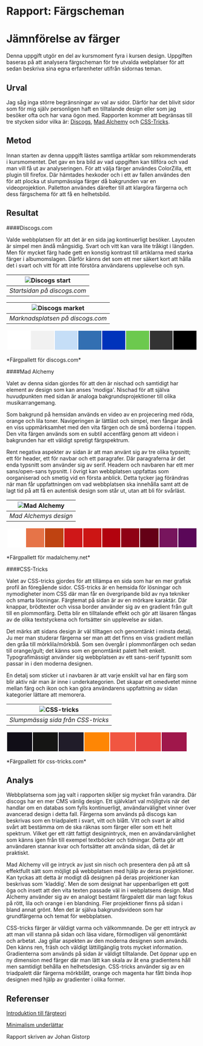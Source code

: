 ---
---
# Rapport: Färgscheman

Jämnförelse av färger
=======================

Denna uppgift utgör en del av kursmoment fyra i kursen design. Uppgiften baseras på att analysera färgscheman för tre utvalda webplatser för att sedan beskriva sina egna erfarenheter utifrån sidornas teman.

Urval
-----------------------

Jag såg inga större begränsningar av val av sidor. Därför har det blivit sidor som för mig själv personligen haft en tilltalande design eller som jag besöker ofta och har vana ögon med. Rapporten kommer att begränsas till tre stycken sidor vilka är: [Discogs](https://discogs.com), [Mad Alchemy](https://madalchemy.net) och [CSS-Tricks](https://css-tricks.com/).

Metod
-----------------------

Innan starten av denna uppgift lästes samtliga artiklar som rekommenderats i kursmomentet. Det gav en bra bild av vad uppgiften kan tillföra och vad man vill få ut av analyseringen. För att välja färger användes ColorZilla, ett plugin till firefox. Där hämtades hexkoder och i ett av fallen användes den för att plocka ut slumpmässiga färger då bakgrunden var en videoprojektion. Palletton användes därefter till att klargöra färgerna och dess färgschema för att få en helhetsbild.

Resultat
-----------------------


####Discogs.com

Valde webbplatsen för att det är en sida jag kontinuerligt besöker. Layouten är simpel men ändå mångsidig. Svart och vitt kan vara lite tråkigt i längden. Men för mycket färg hade gett en konstig kontrast till artiklarna med starka färger i albumomslagen. Därför känns det som ett mer säkert kort att hålla det i svart och vitt för att inte förstöra användarens upplevelse och syn.  

|![Discogs start](image/rapporter/discogsfront.png?w=600)|
|:--:|
| *Startsidan på discogs.com* |

| ![Discogs market](image/rapporter/discogsmarket.png?w=600) |
|:--:|
| *Marknadsplatsen på discogs.com* |


<table style="border-spacing: 2px; border-collapse: separate">
<tr>
<td style="height: 50px; width: 50px; background-color: #fff">
<td style="height: 50px; width: 50px; background-color: #f1f1f1">
<td style="height: 50px; width: 50px; background-color: #c5def7">
<td style="height: 50px; width: 50px; background-color: #326fb2">
<td style="height: 50px; width: 50px; background-color: #0033bb">
<td style="height: 50px; width: 50px; background-color: #6cc94e">
<td style="height: 50px; width: 50px; background-color: #333">
<td style="height: 50px; width: 50px; background-color: #000">
</tr>
</table>
*Färgpallett för discogs.com*

####Mad Alchemy

Valet av denna sidan gjordes för att den är nischad och samtidigt har element av design som kan anses 'modiga'. Nischad för att själva huvudpunkten med sidan är analoga bakgrundsprojektioner till olika musikarrangemang.

Som bakgrund på hemsidan används en video av en projecering med röda, orange och lila toner. Navigeringen är lättläst och simpel, men fångar ändå en viss uppmärksamhet med den vita färgen och de små borderna i toppen. Den vita färgen används som en subtil accentfärg genom att videon i bakgrunden har ett väldigt spretigt färgspektrum.

Rent negativa aspekter av sidan är att man använt sig av tre olika typsnitt; ett för header, ett för navbar och ett paragrafer. Där paragraferna är det enda typsnitt som använder sig av serif. Headern och navbaren har ett mer sans/open-sans typsnitt. I övrigt kan webbplatsen uppfattas som oorganiserad och smetig vid en första anblick. Detta tycker jag förändras när man får uppfattningen om vad webbplatsen ska innehålla samt att de lagt tid på att få en autentisk design som står ut, utan att bli för svårläst.

| ![Mad Alchemy](image/rapporter/MAstart.png?w=600) |
|:--:|
| *Mad Alchemys design* |

<table style="border-spacing: 2px; border-collapse: separate">
<tr>
<td style="height: 50px; width: 50px; background-color: #fff">
<td style="height: 50px; width: 50px; background-color: #e67448">
<td style="height: 50px; width: 50px; background-color: #bf4311">
<td style="height: 50px; width: 50px; background-color: #cf1718">
<td style="height: 50px; width: 50px; background-color: #cc1514">
<td style="height: 50px; width: 50px; background-color: #b2020e">
<td style="height: 50px; width: 50px; background-color: #8f0115">
<td style="height: 50px; width: 50px; background-color: #640016">
<td style="height: 50px; width: 50px; background-color: #77155d">
<td style="height: 50px; width: 50px; background-color: #5a0758">
</tr>
</table>
*Färgpallett för madalchemy.net*


####CSS-Tricks

Valet av CSS-tricks gjordes för att tillämpa en sida som har en mer grafisk profil än föregående sidor. CSS-tricks är en hemsida för lösningar och nymodigheter inom CSS där man får en övergripande bild av nya tekniker och smarta lösningar. Färgtemat på sidan är av en mörkare karaktär. Där knappar, brödtexter och vissa border använder sig av en gradient från gult till en plommonfärg. Detta blir en tilltalande effekt och gör att läsaren fångas av de olika textstyckena och fortsätter sin upplevelse av sidan.

Det märks att sidans design är väl tilltagen och genomtänkt i minsta detalj. Ju mer man studerar färgerna ser man att det finns en viss gradient mellan den gråa till mörklila/mörkblå. Som sen övergår i plommonfärgen och sedan till orange/gult; det känns som en genomtänkt palett helt enkelt. Typografimässigt använder sig webbplatsen av ett sans-serif typsnitt som passar in i den moderna designen.

En detalj som sticker ut i navbaren är att varje enskilt val har en färg som blir aktiv när man är inne i underkategorien. Det skapar ett omedvetet minne mellan färg och ikon och kan göra användarens uppfattning av sidan kategorier lättare att memorera.


| ![CSS-tricks](image/rapporter/CSStricks.png?w=600) |
|:--:|
| *Slumpmässig sida från CSS-tricks* |

<table style="border-spacing: 2px; border-collapse: separate">
<tr>
<td style="height: 50px; width: 50px; background-color: #100e17">
<td style="height: 50px; width: 50px; background-color: #151514">
<td style="height: 50px; width: 50px; background-color: #201c29">
<td style="height: 50px; width: 50px; background-color: #fe8604">
<td style="height: 50px; width: 50px; background-color: #f15641">
<td style="height: 50px; width: 50px; background-color: #e7433d">
<td style="height: 50px; width: 50px; background-color: #a0174b">
</tr>
</table>
*Färgpallett för css-tricks.com*

Analys
-----------------------

Webbplatserna som jag valt i rapporten skiljer sig mycket från varandra. Där discogs har en mer CMS vänlig design. Ett självklart val möjligtvis när det handlar om en databas som fylls kontinuerligt, användarvälighet vinner över avancerad design i detta fall. Färgerna som används på discogs kan beskrivas som en triadpalett i svart, vitt och blått. Vitt och svart är alltid svårt att bestämma om de ska räknas som färger eller som ett helt spektrum. Vilket ger ett rätt fattigt designintryck, men en användarvänlighet som känns igen från till exempel textböcker och tidningar. Detta gör att användaren stannar kvar och fortsätter att använda sidan, då det är praktiskt.

Mad Alchemy vill ge intryck av just sin nisch och presentera den på att så effektfullt sätt som möjligt på webbplatsen med hjälp av deras projektioner. Kan tyckas att detta är modigt då designen på deras projektioner kan beskrivas som 'kladdig'. Men de som designat har uppenbarligen ett gott öga och insett att den vita texten passade väl in i webplatsens design. Mad Alchemy använder sig av en analogt bestämt färgpalett där man lagt fokus på rött, lila och orange i en blandning. Fler projektioner finns på sidan i bland annat grönt. Men det är själva bakgrundsvideon som har grundfärgerna och temat för webbplatsen.

CSS-tricks färger är väldigt varma och välkommnande. De ger ett intryck av att man vill stanna på sidan och läsa vidare, förmodligen väl genomtänkt och arbetat. Jag gillar aspekten av den moderna designen som används. Den känns ren, fräsh och väldigt lättillgänglig trots mycket information. Gradienterna som används på sidan är väldigt tilltalande. Det öppnar upp en ny dimension med färger där man lätt kan skala av åt ena gradientens håll men samtidigt behålla en helhetsdesign. CSS-tricks använder sig av en triadpalett där färgerna mörkblått, orange och magenta har fått binda ihop designen med hjälp av gradienter i olika former.

Referenser
-----------------------

[Introduktion till färgteori](https://webdesign.tutsplus.com/articles/an-introduction-to-color-theory-for-web-designers--webdesign-1437)

[Minimalism underlättar](https://www.nngroup.com/articles/characteristics-minimalism/)

Rapport skriven av Johan Gistorp
